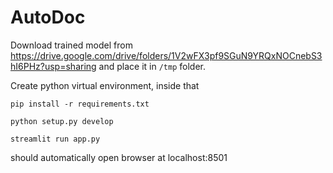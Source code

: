 # AutoDoc

Download trained model from https://drive.google.com/drive/folders/1V2wFX3pf9SGuN9YRQxNOCnebS3hI6PHz?usp=sharing and place it in ```/tmp``` folder.

Create python virtual environment, inside that

```
pip install -r requirements.txt

python setup.py develop

streamlit run app.py
```
should automatically open browser at localhost:8501
